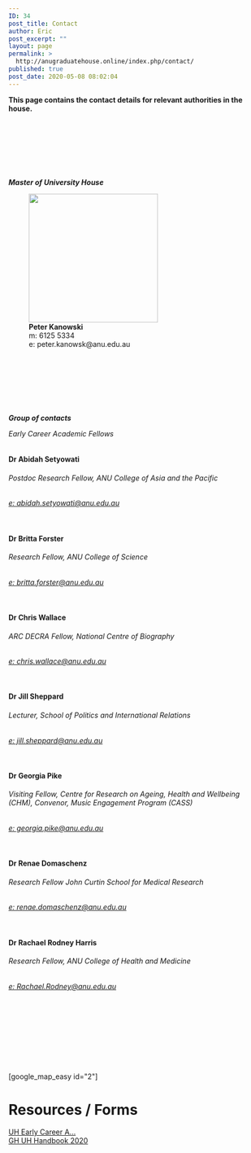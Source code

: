```yaml
---
ID: 34
post_title: Contact
author: Eric
post_excerpt: ""
layout: page
permalink: >
  http://anugraduatehouse.online/index.php/contact/
published: true
post_date: 2020-05-08 08:02:04
---
```

<!-- wp:paragraph -->
<p><strong>This page contains the contact details for relevant authorities in the house.</strong></p>
<!-- /wp:paragraph -->

<!-- wp:spacer -->
<div style="height:100px" aria-hidden="true" class="wp-block-spacer"></div>
<!-- /wp:spacer -->

<!-- wp:paragraph {"fontSize":"medium"} -->
<p class="has-medium-font-size"><strong><em>Master of University House</em></strong></p>
<!-- /wp:paragraph -->

<!-- wp:image {"align":"center","id":408,"width":254,"height":253,"sizeSlug":"large","className":"is-style-rounded"} -->
<div class="wp-block-image is-style-rounded"><figure class="aligncenter size-large is-resized"><img src="http://anugraduatehouse.online/wp-content/uploads/2020/05/Screen-Shot-2020-05-19-at-11.25.50-PM-1-1024x1019.png" alt="" class="wp-image-408" width="254" height="253"/><figcaption><strong>Peter Kanowski</strong><br>m:&nbsp;6125 5334<br>e: peter.kanowsk@anu.edu.au</figcaption></figure></div>
<!-- /wp:image -->

<!-- wp:spacer -->
<div style="height:100px" aria-hidden="true" class="wp-block-spacer"></div>
<!-- /wp:spacer -->

<!-- wp:paragraph {"fontSize":"medium"} -->
<p class="has-medium-font-size"><strong><em>Group of contacts</em></strong></p>
<!-- /wp:paragraph -->

<!-- wp:paragraph -->
<p><em>Early Career Academic Fellows</em></p>
<!-- /wp:paragraph -->

<!-- wp:columns -->
<div class="wp-block-columns"><!-- wp:column -->
<div class="wp-block-column"><!-- wp:group -->
<div class="wp-block-group"><div class="wp-block-group__inner-container"><!-- wp:image {"id":660,"sizeSlug":"large","className":"is-style-rounded"} -->
<figure class="wp-block-image size-large is-style-rounded"><img src="http://anugraduatehouse.online/wp-content/uploads/2020/09/Screen-Shot-2020-09-11-at-12.12.41-AM.png" alt="" class="wp-image-660"/></figure>
<!-- /wp:image --></div></div>
<!-- /wp:group -->

<!-- wp:heading {"level":4} -->
<h4>Dr Abidah Setyowati</h4>
<!-- /wp:heading -->

<!-- wp:heading {"level":6} -->
<h6>Postdoc Research Fellow, ANU College of Asia and the Pacific</h6>
<!-- /wp:heading -->

<!-- wp:heading {"level":6} -->
<h6><a href="mailto:abidah.setyowati@anu.edu.au">e:&nbsp;abidah.setyowati@anu.edu.au</a></h6>
<!-- /wp:heading --></div>
<!-- /wp:column -->

<!-- wp:column -->
<div class="wp-block-column"><!-- wp:group -->
<div class="wp-block-group"><div class="wp-block-group__inner-container"><!-- wp:image {"id":661,"sizeSlug":"large","className":"is-style-rounded"} -->
<figure class="wp-block-image size-large is-style-rounded"><img src="http://anugraduatehouse.online/wp-content/uploads/2020/09/Screen-Shot-2020-09-11-at-12.12.51-AM.png" alt="" class="wp-image-661"/></figure>
<!-- /wp:image --></div></div>
<!-- /wp:group -->

<!-- wp:heading {"level":4} -->
<h4>Dr Britta Forster</h4>
<!-- /wp:heading -->

<!-- wp:heading {"level":6} -->
<h6>Research Fellow, ANU College of Science</h6>
<!-- /wp:heading -->

<!-- wp:heading {"level":6} -->
<h6><a href="mailto:britta.forster@anu.edu.au">e:&nbsp;britta.forster@anu.edu.au</a></h6>
<!-- /wp:heading --></div>
<!-- /wp:column -->

<!-- wp:column -->
<div class="wp-block-column"><!-- wp:group -->
<div class="wp-block-group"><div class="wp-block-group__inner-container"><!-- wp:image {"id":662,"sizeSlug":"large","className":"is-style-rounded"} -->
<figure class="wp-block-image size-large is-style-rounded"><img src="http://anugraduatehouse.online/wp-content/uploads/2020/09/Screen-Shot-2020-09-11-at-12.13.00-AM.png" alt="" class="wp-image-662"/></figure>
<!-- /wp:image --></div></div>
<!-- /wp:group -->

<!-- wp:heading {"level":4} -->
<h4>Dr Chris Wallace</h4>
<!-- /wp:heading -->

<!-- wp:heading {"level":6} -->
<h6>ARC DECRA Fellow, National Centre of Biography</h6>
<!-- /wp:heading -->

<!-- wp:heading {"level":6} -->
<h6><a href="mailto:chris.wallace@anu.edu.au">e:&nbsp;chris.wallace@anu.edu.au</a></h6>
<!-- /wp:heading --></div>
<!-- /wp:column -->

<!-- wp:column -->
<div class="wp-block-column"><!-- wp:group -->
<div class="wp-block-group"><div class="wp-block-group__inner-container"><!-- wp:image {"id":665,"sizeSlug":"large","className":"is-style-rounded"} -->
<figure class="wp-block-image size-large is-style-rounded"><img src="http://anugraduatehouse.online/wp-content/uploads/2020/09/Screen-Shot-2020-09-11-at-12.13.07-AM-1.png" alt="" class="wp-image-665"/></figure>
<!-- /wp:image --></div></div>
<!-- /wp:group -->

<!-- wp:heading {"level":4} -->
<h4>Dr Jill Sheppard</h4>
<!-- /wp:heading -->

<!-- wp:heading {"level":6} -->
<h6>Lecturer, School of Politics and International Relations</h6>
<!-- /wp:heading -->

<!-- wp:heading {"level":6} -->
<h6><a href="mailto:jill.sheppard@anu.edu.au">e:&nbsp;jill.sheppard@anu.edu.au</a></h6>
<!-- /wp:heading --></div>
<!-- /wp:column --></div>
<!-- /wp:columns -->

<!-- wp:columns -->
<div class="wp-block-columns"><!-- wp:column -->
<div class="wp-block-column"><!-- wp:group -->
<div class="wp-block-group"><div class="wp-block-group__inner-container"><!-- wp:image {"id":667,"sizeSlug":"large","className":"is-style-rounded"} -->
<figure class="wp-block-image size-large is-style-rounded"><img src="http://anugraduatehouse.online/wp-content/uploads/2020/09/Screen-Shot-2020-09-11-at-12.13.17-AM.png" alt="" class="wp-image-667"/></figure>
<!-- /wp:image --></div></div>
<!-- /wp:group -->

<!-- wp:heading {"level":4} -->
<h4>Dr Georgia Pike</h4>
<!-- /wp:heading -->

<!-- wp:heading {"level":6} -->
<h6>Visiting Fellow, Centre for Research on Ageing, Health and Wellbeing (CHM), Convenor, Music Engagement Program (CASS)</h6>
<!-- /wp:heading -->

<!-- wp:heading {"level":6} -->
<h6><a href="mailto:georgia.pike@anu.edu.au">e:&nbsp;georgia.pike@anu.edu.au</a></h6>
<!-- /wp:heading --></div>
<!-- /wp:column -->

<!-- wp:column -->
<div class="wp-block-column"><!-- wp:group -->
<div class="wp-block-group"><div class="wp-block-group__inner-container"><!-- wp:image {"id":668,"sizeSlug":"large","className":"is-style-rounded"} -->
<figure class="wp-block-image size-large is-style-rounded"><img src="http://anugraduatehouse.online/wp-content/uploads/2020/09/Screen-Shot-2020-09-11-at-12.13.24-AM.png" alt="" class="wp-image-668"/></figure>
<!-- /wp:image --></div></div>
<!-- /wp:group -->

<!-- wp:heading {"level":4} -->
<h4>Dr Renae Domaschenz</h4>
<!-- /wp:heading -->

<!-- wp:heading {"level":6} -->
<h6>Research Fellow John Curtin School for Medical Research</h6>
<!-- /wp:heading -->

<!-- wp:heading {"level":6} -->
<h6><a href="mailto:renae.domaschenz@anu.edu.au">e:&nbsp;renae.domaschenz@anu.edu.au</a></h6>
<!-- /wp:heading --></div>
<!-- /wp:column -->

<!-- wp:column -->
<div class="wp-block-column"><!-- wp:group -->
<div class="wp-block-group"><div class="wp-block-group__inner-container"><!-- wp:image {"id":669,"sizeSlug":"large","className":"is-style-rounded"} -->
<figure class="wp-block-image size-large is-style-rounded"><img src="http://anugraduatehouse.online/wp-content/uploads/2020/09/Screen-Shot-2020-09-11-at-12.13.31-AM.png" alt="" class="wp-image-669"/></figure>
<!-- /wp:image --></div></div>
<!-- /wp:group -->

<!-- wp:heading {"level":4} -->
<h4>Dr Rachael Rodney Harris</h4>
<!-- /wp:heading -->

<!-- wp:heading {"level":6} -->
<h6>Research Fellow, ANU College of Health and Medicine</h6>
<!-- /wp:heading -->

<!-- wp:heading {"level":6} -->
<h6><a href="mailto:Rachael.Rodney@anu.edu.au">e:&nbsp;Rachael.Rodney@anu.edu.au</a></h6>
<!-- /wp:heading --></div>
<!-- /wp:column -->

<!-- wp:column -->
<div class="wp-block-column"><!-- wp:group -->
<div class="wp-block-group"><div class="wp-block-group__inner-container"><!-- wp:image {"className":"is-style-rounded"} -->
<figure class="wp-block-image is-style-rounded"><img alt=""/></figure>
<!-- /wp:image --></div></div>
<!-- /wp:group -->

<!-- wp:paragraph -->
<p></p>
<!-- /wp:paragraph --></div>
<!-- /wp:column --></div>
<!-- /wp:columns -->

<!-- wp:group -->
<div class="wp-block-group"><div class="wp-block-group__inner-container"><!-- wp:group -->
<div class="wp-block-group"><div class="wp-block-group__inner-container"><!-- wp:group -->
<div class="wp-block-group"><div class="wp-block-group__inner-container"><!-- wp:group -->
<div class="wp-block-group"><div class="wp-block-group__inner-container"><!-- wp:group -->
<div class="wp-block-group"><div class="wp-block-group__inner-container"><!-- wp:group -->
<div class="wp-block-group"><div class="wp-block-group__inner-container"><!-- wp:spacer -->
<div style="height:100px" aria-hidden="true" class="wp-block-spacer"></div>
<!-- /wp:spacer --></div></div>
<!-- /wp:group --></div></div>
<!-- /wp:group --></div></div>
<!-- /wp:group --></div></div>
<!-- /wp:group --></div></div>
<!-- /wp:group --></div></div>
<!-- /wp:group -->

<!-- wp:html -->
[google_map_easy id="2"]
<!-- /wp:html -->

<!-- wp:nextpage -->
<!--nextpage-->
<!-- /wp:nextpage -->

<!-- wp:group -->
<div class="wp-block-group"><div class="wp-block-group__inner-container"><!-- wp:group -->
<div class="wp-block-group"><div class="wp-block-group__inner-container"><!-- wp:heading {"level":1} -->
<h1>Resources / Forms</h1>
<!-- /wp:heading --></div></div>
<!-- /wp:group --></div></div>
<!-- /wp:group -->

<!-- wp:group -->
<div class="wp-block-group"><div class="wp-block-group__inner-container"><!-- wp:group -->
<div class="wp-block-group"><div class="wp-block-group__inner-container"><!-- wp:group -->
<div class="wp-block-group"><div class="wp-block-group__inner-container"><!-- wp:group -->
<div class="wp-block-group"><div class="wp-block-group__inner-container"><!-- wp:columns -->
<div class="wp-block-columns"><!-- wp:column -->
<div class="wp-block-column"><!-- wp:buttons -->
<div class="wp-block-buttons"><!-- wp:button {"className":"is-style-outline"} -->
<div class="wp-block-button is-style-outline"><a class="wp-block-button__link" href="http://anugraduatehouse.online/wp-content/uploads/2020/09/University-House-Early-Career-Academic-Fellow-ECAFs-information-sheet-2020-4.pdf">UH Early Career A...</a></div>
<!-- /wp:button --></div>
<!-- /wp:buttons --></div>
<!-- /wp:column -->

<!-- wp:column -->
<div class="wp-block-column"><!-- wp:buttons -->
<div class="wp-block-buttons"><!-- wp:button {"className":"is-style-outline"} -->
<div class="wp-block-button is-style-outline"><a class="wp-block-button__link" href="http://anugraduatehouse.online/wp-content/uploads/2020/09/Graduate-and-University-Houses-Handbook-2020-FINAL-3.pdf">GH UH Handbook 2020</a></div>
<!-- /wp:button --></div>
<!-- /wp:buttons -->

<!-- wp:paragraph -->
<p></p>
<!-- /wp:paragraph --></div>
<!-- /wp:column --></div>
<!-- /wp:columns --></div></div>
<!-- /wp:group --></div></div>
<!-- /wp:group --></div></div>
<!-- /wp:group --></div></div>
<!-- /wp:group -->

<!-- wp:paragraph -->
<p></p>
<!-- /wp:paragraph -->